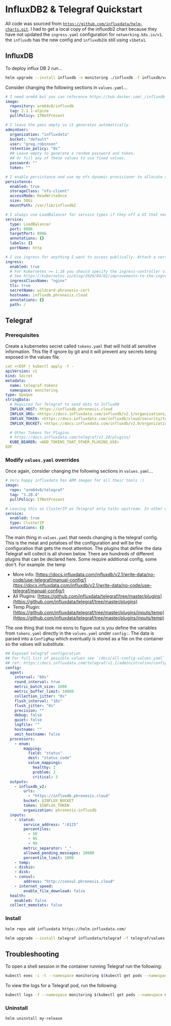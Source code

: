 # InfluxDB2 & Telegraf Quickstart

All code was sourced from [`https://github.com/influxdata/helm-charts.git`](https://github.com/influxdata/helm-charts.git). I had to get a local copy of the influxdb2 chart because they have not updated the `ingress.yaml` configuration for `networking.k8s.io/v1`. the `influxdb` has the new config and `influxdb2`is still using `v1beta1`.

## InfluxDB

To deploy influx DB 2 run...

```bash
helm upgrade --install influxdb -n monitoring ./influxdb -f influxdb/values.yaml
```

Consider changing the following sections in `values.yaml`...

```yaml
# I need arm64 but you can reference https://hub.docker.com/_/influxdb for supported architectures.
image:
  repository: arm64v8/influxdb
  tag: 2.1.1-alpine
  pullPolicy: IfNotPresent

# I leave the pass empty so it generates automatically.
adminUser:
  organization: "influxdata"
  bucket: "default"
  user: "greg.robinson"
  retention_policy: "0s"
  ## Leave empty to generate a random password and token.
  ## Or fill any of these values to use fixed values.
  password: ""
  token: ""

# I enable persistance and use my nfs dynamic provisioner to allocate storage based on storageClass name.
persistence:
  enabled: true
  storageClass: "nfs-client"
  accessMode: ReadWriteOnce
  size: 50Gi
  mountPath: /var/lib/influxdb2

# I always use LoadBalancer for service types if they off a UI that needs to be accessed. I use metallb for load balancing on servers. 
service:
  type: LoadBalancer
  port: 8086
  targetPort: 8086
  annotations: {}
  labels: {}
  portName: http

# I use ingress for anything I want to access publically. Attach a cert that is generated by Cloudflare. Nginx handles inbound routing to services. End result: https://influxdb.phronesis.cloud
ingress:
  enabled: true
  # For Kubernetes >= 1.18 you should specify the ingress-controller via the field ingressClassName
  # See https://kubernetes.io/blog/2020/04/02/improvements-to-the-ingress-api-in-kubernetes-1.18/#specifying-the-class-of-an-ingress
  ingressClassName: "nginx"
  tls: true
  secretName: wildcard-phronesis-cert
  hostname: influxdb.phronesis.cloud
  annotations: {}
  path: /
```

## Telegraf

### Prerequisites

Create a kubernetes secret called `tokens.yaml` that will hold all sensitive information. This file if ignore by git and it will prevent any secrets being exposed in the values file.

```yaml
cat <<EOF | kubectl apply -f -
apiVersion: v1
kind: Secret
metadata:
  name: telegraf-tokens
  namespace: monitoring
type: Opaque
stringData:
  # Required for Telegraf to send data to InfluxDB
  INFLUX_HOST: https://influxdb.phronesis.cloud 
  INFLUX_ORG: <https://docs.influxdata.com/influxdb/v2.1/organizations/view-orgs/>
  INFLUX_TOKEN: <https://docs.influxdata.com/influxdb/cloud/security/tokens/create-token/>
  INFLUX_BUCKET: <https://docs.influxdata.com/influxdb/v2.0/organizations/buckets/>

  # Other Tokens for Plugins
  # https://docs.influxdata.com/telegraf/v1.20/plugins/
  KUBE_BEARER: <ADD_TOKENS_THAT_OTHER_PLUGINS_USE>
EOF
```

### Modify `values.yaml` overrides

Once again, consider changing the following sections in `values.yaml`...

```yaml
# Very happy influxdata has ARM images for all their tools :)
image:
  repo: "arm64v8/telegraf"
  tag: "1.20.4"
  pullPolicy: IfNotPresent

# Leaving this as ClusterIP as Telegraf only talks upstream. In other words, it only sends data outbound to InfluxDB. No need to have a LoadBalancer for Telegraf.
service:
  enabled: true
  type: ClusterIP
  annotations: {}

```

The main thing in `values.yaml` that needs changing is the telegraf config. This is the meat and potatoes of the configuration and will be the configuration that gets the most attention. The plugins that define the data Telegraf will collect is all shown below. There are hundreds of different plugins that can be declared here. Some require additional config, some don't. For example. the temp

- More info: [https://docs.influxdata.com/influxdb/v2.1/write-data/no-code/use-telegraf/manual-config/](ttps://docs.influxdata.com/influxdb/v2.1/write-data/no-code/use-telegraf/manual-config/)
- All Plugins: [https://github.com/influxdata/telegraf/tree/master/plugins](https://github.com/influxdata/telegraf/tree/master/plugins)
- Temp Plugin: [https://github.com/influxdata/telegraf/tree/master/plugins/inputs/temp](https://github.com/influxdata/telegraf/tree/master/plugins/inputs/temp)

The one thing that took me eons to figure out is you define the variables from `tokens.yaml` directly in the `values.yaml` under `config:`. The data is parsed into a `ConfigMap` which eventually is stored as a file on the container so the values will substitute.

```yaml
## Exposed telegraf configuration
## For full list of possible values see `/docs/all-config-values.yaml` and `/docs/all-config-values.toml`
## ref: https://docs.influxdata.com/telegraf/v1.1/administration/configuration/
config:
  agent:
    interval: "60s"
    round_interval: true
    metric_batch_size: 1000
    metric_buffer_limit: 10000
    collection_jitter: "0s"
    flush_interval: "10s"
    flush_jitter: "0s"
    precision: ""
    debug: false
    quiet: false
    logfile: ""
    hostname: ""
    omit_hostname: false
  processors:
    - enum:
        mapping:
          field: "status"
          dest: "status_code"
          value_mappings:
            healthy: 1
            problem: 2
            critical: 3
  outputs:
    - influxdb_v2:
        urls:
          - "https://influxdb.phronesis.cloud"
        bucket: $INFLUX_BUCKET
        token: $INFLUX_TOKEN
        organization: phronesis-influxdb
  inputs:
    - statsd:
        service_address: ":8125"
        percentiles:
          - 50
          - 95
          - 99
        metric_separator: "_"
        allowed_pending_messages: 10000
        percentile_limit: 1000
    - temp:
    - diskio:
    - disk:
    - consul:
        address: "http://consul.phronesis.cloud"
    - internet_speed:
        enable_file_download: false
  health:
    enabled: false
  collect_memstats: false
```

### Install

```bash
helm repo add influxdata https://helm.influxdata.com/

helm upgrade --install telegraf influxdata/telegraf -f telegraf/values.yaml --force -n monitoring --force
```

## Troubleshooting

To open a shell session in the container running Telegraf run the following:

```bash
kubectl exec -i -t --namespace monitoring $(kubectl get pods --namespace monitoring -l app.kubernetes.io/name=telegraf -o jsonpath='{.items[0].metadata.name}') /bin/sh
```

To view the logs for a Telegraf pod, run the following:

```bash
kubectl logs -f --namespace monitoring $(kubectl get pods --namespace monitoring -l app.kubernetes.io/name=telegraf -o jsonpath='{ .items[0].metadata.name }')
```

### Uninstall

```bash
helm uninstall my-release
```
